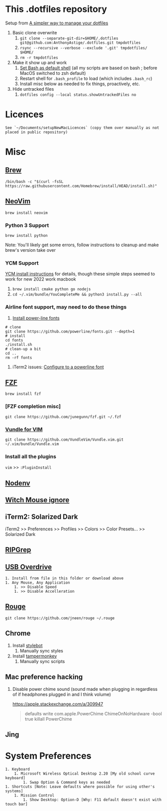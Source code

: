 # This .dotfiles repository

Setup from [A simpler way to manage your dotfiles](https://www.anand-iyer.com/blog/2018/a-simpler-way-to-manage-your-dotfiles.html)

1. Basic clone overwrite
	1. `git clone --separate-git-dir=$HOME/.dotfiles git@github.com:AnthonyAstige/.dotfiles.git tmpdotfiles`
	1. `rsync --recursive --verbose --exclude '.git' tmpdotfiles/ $HOME/`
	1. `rm -r tmpdotfiles`
1. Make it show up and work
	1. [Set Bash as default shell](https://support.apple.com/en-us/HT208050) (all my scripts are based on bash ; before MacOS switched to zsh default)
	1. Restart shell for `.bash_profile` to load (which includes `.bash_rc`)
	1. Install misc below as needed to fix things, proactively, etc.
1. Hide untracked files
	1. `dotfiles config --local status.showUntrackedFiles no`

# Licences
    See `~/Documents/setupNewMacLicences` (copy them over manually as not placed in public repository)

# Misc

## [Brew](https://brew.sh/)

`/bin/bash -c "$(curl -fsSL https://raw.githubusercontent.com/Homebrew/install/HEAD/install.sh)"`

## [NeoVim](https://github.com/neovim/neovim/wiki/Installing-Neovim)

`brew install neovim`

### Python 3 Support

`brew install python`

Note: You'll likely get some errors, follow instructions to cleanup and make brew's version take over

### YCM Support

[YCM install instructions](https://github.com/ycm-core/YouCompleteMe#quick-start-installing-all-completers) for details, though these simple steps seemed to work for new 2022 work macbook

1. `brew install cmake python go nodejs`
2. `cd ~/.vim/bundle/YouCompleteMe && python3 install.py --all`

### Airline font support, may need to do these things

1. [Install power-line fonts](https://github.com/powerline/fonts#quick-installation)
```
# clone
git clone https://github.com/powerline/fonts.git --depth=1
# install
cd fonts
./install.sh
# clean-up a bit
cd ..
rm -rf fonts
```
1. iTerm2 issues: [Configure to a powerline font](https://github.com/powerline/fonts/issues/44)

## [FZF](https://github.com/junegunn/fzf)

`brew install fzf`

### [FZF completion misc]

`git clone https://github.com/junegunn/fzf.git ~/.fzf`

### [Vundle for VIM](https://github.com/VundleVim/Vundle.vim)

`git clone https://github.com/VundleVim/Vundle.vim.git ~/.vim/bundle/Vundle.vim`

### Install all the plugins

`vim` >> `:PluginInstall`

## [Nodenv](https://github.com/nodenv/nodenv#installation)

## [Witch Mouse ignore](https://manytricks.com/osticket/kb/faq.php?id=109)

## iTerm2: Solarized Dark

iTerm2 >> Preferences >> Profiles >> Colors >> Color Presets... >> Solarized Dark

## [RIPGrep](https://github.com/BurntSushi/ripgrep#installation)

## [USB Overdrive](http://www.usboverdrive.com/USBOverdrive/Download.html)

    1. Install from file in this folder or download above
    1. Any Mouse, Any Application
        1. >> Disable Speed
        1. >> Disable Accelleration

## [Rouge](https://github.com/jneen/rouge)
    git clone https://github.com/jneen/rouge ~/.rouge

## Chrome

1. Install [stylebot](https://chrome.google.com/webstore/detail/stylebot/oiaejidbmkiecgbjeifoejpgmdaleoha)
    1. Manually sync styles
1. Install [tampermonkey](https://www.tampermonkey.net/)
    1. Manually sync scripts 

## Mac preference hacking

1. Disable power chime sound (sound made when plugging in regardless of if headphones plugged in and I think volume)

    https://apple.stackexchange.com/a/309947

    > defaults write com.apple.PowerChime ChimeOnNoHardware -bool true
    > killall PowerChime

## Jing

# System Preferences

	1. Keyboard
        1. Microsoft Wireless Optical Desktop 2.20 [My old school curve keyboard]
            1. Swap Option & Command keys as needed
	1. Shortcuts [Note: Leave defaults where possible for using other's systems]
        1. Mission Control
            1. Show Desktop: Option-D [Why: F11 default doesn't exist with touch bar]
